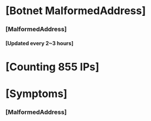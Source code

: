 # [Botnet MalformedAddress]
### [MalformedAddress]
#### [Updated every 2~3 hours]

# [Counting 855 IPs]

# [Symptoms] 
###   [MalformedAddress]
